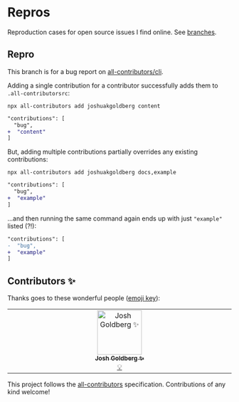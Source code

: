 # Repros

Reproduction cases for open source issues I find online.
See [branches](https://github.com/JoshuaKGoldberg/repros/branches).

## Repro

This branch is for a bug report on [all-contributors/cli](https://github.com/all-contributors/cli).

Adding a single contribution for a contributor successfully adds them to `.all-contributorsrc`:

```shell
npx all-contributors add joshuakgoldberg content
```

```diff
"contributions": [
  "bug",
+  "content"
]
```

But, adding multiple contributions partially overrides any existing contributions:

```shell
npx all-contributors add joshuakgoldberg docs,example
```

```diff
"contributions": [
  "bug",
+  "example"
]
```

...and then running the same command again ends up with just `"example"` listed (?!):

```diff
"contributions": [
-  "bug",
+  "example"
]
```

## Contributors ✨

Thanks goes to these wonderful people ([emoji key](https://allcontributors.org/docs/en/emoji-key)):

<!-- ALL-CONTRIBUTORS-LIST:START - Do not remove or modify this section -->
<!-- prettier-ignore-start -->
<!-- markdownlint-disable -->
<table>
  <tbody>
    <tr>
      <td align="center" valign="top" width="14.28%"><a href="http://www.joshuakgoldberg.com/"><img src="https://avatars.githubusercontent.com/u/3335181?v=4?s=100" width="100px;" alt="Josh Goldberg ✨"/><br /><sub><b>Josh Goldberg ✨</b></sub></a><br /><a href="#example-JoshuaKGoldberg" title="Examples">💡</a></td>
    </tr>
  </tbody>
</table>

<!-- markdownlint-restore -->
<!-- prettier-ignore-end -->

<!-- ALL-CONTRIBUTORS-LIST:END -->

This project follows the [all-contributors](https://github.com/all-contributors/all-contributors) specification. Contributions of any kind welcome!
